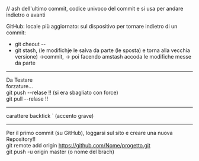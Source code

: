 
// ash dell'ultimo commit, codice univoco del commit e si usa per andare indietro o avanti

GitHub: locale più aggiornato: sul dispositivo per tornare indietro di un commit: 
- git cheout --
- git stash, (le modifichje le salva da parte  (le sposta) e torna alla vecchia versione) ->commit, -> poi facendo amstash accoda le modifiche messe da parte

------------

Da Testare  
forzature...  
git push --relase !! (si era sbagliato con force)  
git pull --relase !!  

---
carattere backtick ` (accento grave)


---
Per il primo commit (su GitHub), loggarsi sul sito e creare una nuova Repository!!  
git remote add origin https://github.com/Nome/progetto.git  
git push -u origin master (o nome del brach)  